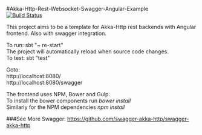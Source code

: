 #Akka-Http-Rest-Websocket-Swagger-Angular-Example    
[![Build Status](https://travis-ci.org/Ciaran0/Akka-Http-Swagger-WebSocket-Angular-Example.svg?branch=master)](https://travis-ci.org/Ciaran0/Akka-Http-Swagger-WebSocket-Angular-Example)

This project aims to be a template for Akka-Http rest backends with Angular frontend. Also with swagger integration.

To run: sbt "~ re-start"  
The project will automatically reload when source code changes.  
To test: sbt "test"

Goto:  
http://localhost:8080/  
http://localhost:8080/swagger

The frontend uses NPM, Bower and Gulp.  
To install the bower components run *bower install*  
Similarly for the NPM dependencies *npm install*  

###See More
Swagger: https://github.com/swagger-akka-http/swagger-akka-http